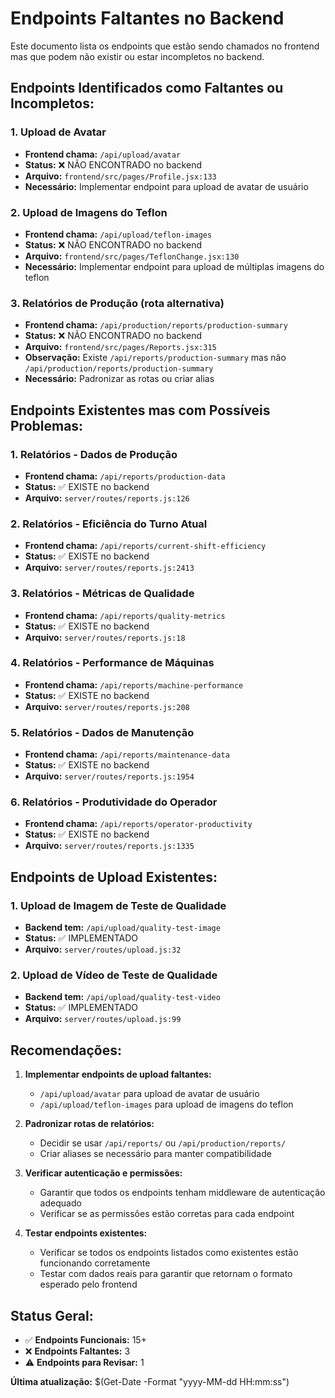 # Endpoints Faltantes no Backend

Este documento lista os endpoints que estão sendo chamados no frontend mas que podem não existir ou estar incompletos no backend.

## Endpoints Identificados como Faltantes ou Incompletos:

### 1. Upload de Avatar
- **Frontend chama:** `/api/upload/avatar`
- **Status:** ❌ NÃO ENCONTRADO no backend
- **Arquivo:** `frontend/src/pages/Profile.jsx:133`
- **Necessário:** Implementar endpoint para upload de avatar de usuário

### 2. Upload de Imagens do Teflon
- **Frontend chama:** `/api/upload/teflon-images`
- **Status:** ❌ NÃO ENCONTRADO no backend
- **Arquivo:** `frontend/src/pages/TeflonChange.jsx:130`
- **Necessário:** Implementar endpoint para upload de múltiplas imagens do teflon

### 3. Relatórios de Produção (rota alternativa)
- **Frontend chama:** `/api/production/reports/production-summary`
- **Status:** ❌ NÃO ENCONTRADO no backend
- **Arquivo:** `frontend/src/pages/Reports.jsx:315`
- **Observação:** Existe `/api/reports/production-summary` mas não `/api/production/reports/production-summary`
- **Necessário:** Padronizar as rotas ou criar alias

## Endpoints Existentes mas com Possíveis Problemas:

### 1. Relatórios - Dados de Produção
- **Frontend chama:** `/api/reports/production-data`
- **Status:** ✅ EXISTE no backend
- **Arquivo:** `server/routes/reports.js:126`

### 2. Relatórios - Eficiência do Turno Atual
- **Frontend chama:** `/api/reports/current-shift-efficiency`
- **Status:** ✅ EXISTE no backend
- **Arquivo:** `server/routes/reports.js:2413`

### 3. Relatórios - Métricas de Qualidade
- **Frontend chama:** `/api/reports/quality-metrics`
- **Status:** ✅ EXISTE no backend
- **Arquivo:** `server/routes/reports.js:18`

### 4. Relatórios - Performance de Máquinas
- **Frontend chama:** `/api/reports/machine-performance`
- **Status:** ✅ EXISTE no backend
- **Arquivo:** `server/routes/reports.js:208`

### 5. Relatórios - Dados de Manutenção
- **Frontend chama:** `/api/reports/maintenance-data`
- **Status:** ✅ EXISTE no backend
- **Arquivo:** `server/routes/reports.js:1954`

### 6. Relatórios - Produtividade do Operador
- **Frontend chama:** `/api/reports/operator-productivity`
- **Status:** ✅ EXISTE no backend
- **Arquivo:** `server/routes/reports.js:1335`

## Endpoints de Upload Existentes:

### 1. Upload de Imagem de Teste de Qualidade
- **Backend tem:** `/api/upload/quality-test-image`
- **Status:** ✅ IMPLEMENTADO
- **Arquivo:** `server/routes/upload.js:32`

### 2. Upload de Vídeo de Teste de Qualidade
- **Backend tem:** `/api/upload/quality-test-video`
- **Status:** ✅ IMPLEMENTADO
- **Arquivo:** `server/routes/upload.js:99`

## Recomendações:

1. **Implementar endpoints de upload faltantes:**
   - `/api/upload/avatar` para upload de avatar de usuário
   - `/api/upload/teflon-images` para upload de imagens do teflon

2. **Padronizar rotas de relatórios:**
   - Decidir se usar `/api/reports/` ou `/api/production/reports/`
   - Criar aliases se necessário para manter compatibilidade

3. **Verificar autenticação e permissões:**
   - Garantir que todos os endpoints tenham middleware de autenticação adequado
   - Verificar se as permissões estão corretas para cada endpoint

4. **Testar endpoints existentes:**
   - Verificar se todos os endpoints listados como existentes estão funcionando corretamente
   - Testar com dados reais para garantir que retornam o formato esperado pelo frontend

## Status Geral:
- ✅ **Endpoints Funcionais:** 15+
- ❌ **Endpoints Faltantes:** 3
- ⚠️ **Endpoints para Revisar:** 1

**Última atualização:** $(Get-Date -Format "yyyy-MM-dd HH:mm:ss")